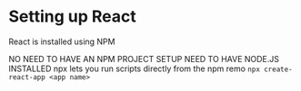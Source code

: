 # Setting up React

React is installed using NPM

NO NEED TO HAVE AN NPM PROJECT SETUP
NEED TO HAVE NODE.JS INSTALLED 
npx lets you run scripts directly from the npm remo
`npx create-react-app <app name>`